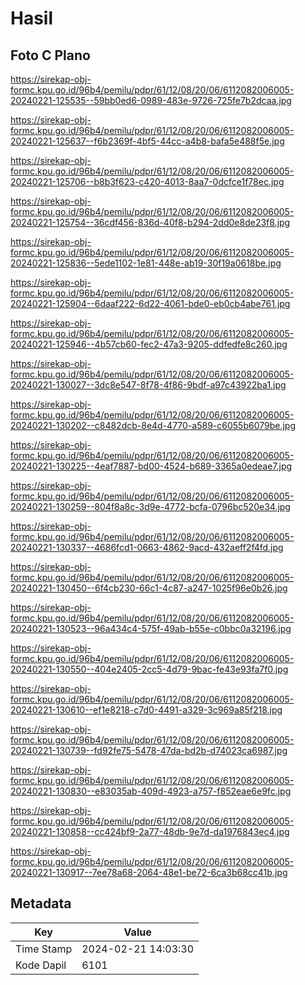 # Hasil

## Foto C Plano

https://sirekap-obj-formc.kpu.go.id/96b4/pemilu/pdpr/61/12/08/20/06/6112082006005-20240221-125535--59bb0ed6-0989-483e-9726-725fe7b2dcaa.jpg

https://sirekap-obj-formc.kpu.go.id/96b4/pemilu/pdpr/61/12/08/20/06/6112082006005-20240221-125637--f6b2369f-4bf5-44cc-a4b8-bafa5e488f5e.jpg

https://sirekap-obj-formc.kpu.go.id/96b4/pemilu/pdpr/61/12/08/20/06/6112082006005-20240221-125706--b8b3f623-c420-4013-8aa7-0dcfce1f78ec.jpg

https://sirekap-obj-formc.kpu.go.id/96b4/pemilu/pdpr/61/12/08/20/06/6112082006005-20240221-125754--36cdf456-836d-40f8-b294-2dd0e8de23f8.jpg

https://sirekap-obj-formc.kpu.go.id/96b4/pemilu/pdpr/61/12/08/20/06/6112082006005-20240221-125836--5ede1102-1e81-448e-ab19-30f19a0618be.jpg

https://sirekap-obj-formc.kpu.go.id/96b4/pemilu/pdpr/61/12/08/20/06/6112082006005-20240221-125904--6daaf222-6d22-4061-bde0-eb0cb4abe761.jpg

https://sirekap-obj-formc.kpu.go.id/96b4/pemilu/pdpr/61/12/08/20/06/6112082006005-20240221-125946--4b57cb60-fec2-47a3-9205-ddfedfe8c260.jpg

https://sirekap-obj-formc.kpu.go.id/96b4/pemilu/pdpr/61/12/08/20/06/6112082006005-20240221-130027--3dc8e547-8f78-4f86-9bdf-a97c43922ba1.jpg

https://sirekap-obj-formc.kpu.go.id/96b4/pemilu/pdpr/61/12/08/20/06/6112082006005-20240221-130202--c8482dcb-8e4d-4770-a589-c6055b6079be.jpg

https://sirekap-obj-formc.kpu.go.id/96b4/pemilu/pdpr/61/12/08/20/06/6112082006005-20240221-130225--4eaf7887-bd00-4524-b689-3365a0edeae7.jpg

https://sirekap-obj-formc.kpu.go.id/96b4/pemilu/pdpr/61/12/08/20/06/6112082006005-20240221-130259--804f8a8c-3d9e-4772-bcfa-0796bc520e34.jpg

https://sirekap-obj-formc.kpu.go.id/96b4/pemilu/pdpr/61/12/08/20/06/6112082006005-20240221-130337--4686fcd1-0663-4862-9acd-432aeff2f4fd.jpg

https://sirekap-obj-formc.kpu.go.id/96b4/pemilu/pdpr/61/12/08/20/06/6112082006005-20240221-130450--6f4cb230-66c1-4c87-a247-1025f96e0b26.jpg

https://sirekap-obj-formc.kpu.go.id/96b4/pemilu/pdpr/61/12/08/20/06/6112082006005-20240221-130523--96a434c4-575f-49ab-b55e-c0bbc0a32196.jpg

https://sirekap-obj-formc.kpu.go.id/96b4/pemilu/pdpr/61/12/08/20/06/6112082006005-20240221-130550--404e2405-2cc5-4d79-9bac-fe43e93fa7f0.jpg

https://sirekap-obj-formc.kpu.go.id/96b4/pemilu/pdpr/61/12/08/20/06/6112082006005-20240221-130610--ef1e8218-c7d0-4491-a329-3c969a85f218.jpg

https://sirekap-obj-formc.kpu.go.id/96b4/pemilu/pdpr/61/12/08/20/06/6112082006005-20240221-130739--fd92fe75-5478-47da-bd2b-d74023ca6987.jpg

https://sirekap-obj-formc.kpu.go.id/96b4/pemilu/pdpr/61/12/08/20/06/6112082006005-20240221-130830--e83035ab-409d-4923-a757-f852eae6e9fc.jpg

https://sirekap-obj-formc.kpu.go.id/96b4/pemilu/pdpr/61/12/08/20/06/6112082006005-20240221-130858--cc424bf9-2a77-48db-9e7d-da1976843ec4.jpg

https://sirekap-obj-formc.kpu.go.id/96b4/pemilu/pdpr/61/12/08/20/06/6112082006005-20240221-130917--7ee78a68-2064-48e1-be72-6ca3b68cc41b.jpg


## Metadata

| Key        | Value               |
| ---------- | ------------------- |
| Time Stamp | 2024-02-21 14:03:30 |
| Kode Dapil | 6101                |



